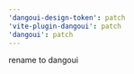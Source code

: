 ```yaml
---
'dangoui-design-token': patch
'vite-plugin-dangoui': patch
'dangoui': patch
---
```


rename to dangoui
